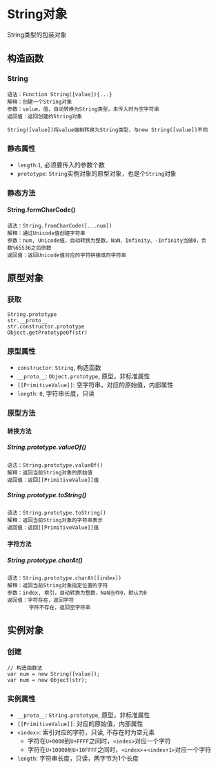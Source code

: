# String对象

String类型的包装对象

## 构造函数

### String

```
语法：Function String([value]){...}
解释：创建一个String对象
参数：value，值，自动转换为String类型，未传入时为空字符串
返回值：返回创建的String对象

String([value])将value强制转换为String类型，与new String([value])不同
```

### 静态属性

* `length`:`1`, 必须要传入的参数个数
* `prototype`: `String`实例对象的原型对象，也是个`String`对象

### 静态方法

#### String.formCharCode()

```
语法：String.fromCharCode([...num])
解释：通过Unicode值创建字符串
参数：num, Unicode值，自动转换为整数，NaN、Infinity、-Infinity当做0，负数%65536之后倒数
返回值：返回Unicode值对应的字符拼接成的字符串
```

## 原型对象

### 获取

```
String.prototype
str.__proto__
str.constructor.prototype
Object.getPrototypeOf(str)
```

### 原型属性

* `constructor`: `String`, 构造函数
* `__proto__`: `Object.prototype`, 原型，非标准属性
* `[[PrimitiveValue]]`: 空字符串，对应的原始值，内部属性
* `length`: `0`, 字符串长度，只读

### 原型方法

#### 转换方法

##### String.prototype.valueOf()

```
语法：String.prototype.valueOf()
解释：返回当前String对象的原始值
返回值：返回[[PrimitiveValue]]值
```

##### String.prototype.toString()

```
语法：String.prototype.toString()
解释：返回当前String对象的字符串表示
返回值：返回[[PrimitiveValue]]值
```

#### 字符方法

##### String.prototype.charAt()

```
语法：String.prototype.charAt([index])
解释：返回当前String对象指定位置的字符
参数：index, 索引，自动转换为整数，NaN当作0，默认为0
返回值：字符存在，返回字符
       字符不存在，返回空字符串
```

## 实例对象

### 创建

```
// 构造函数法
var num = new String([value]);
var num = new Object(str);
```

### 实例属性

* `__proto__`: `String.prototype`, 原型，非标准属性
* `[[PrimitiveValue]]`: 对应的原始值，内部属性
* `<index>`: 索引对应的字符，只读, 不存在时为空元素
  * 字符在`U+0000`到`U+FFFF`之间时，`<index>`对应一个字符
  * 字符在`U+10000到U+10FFFF`之间时，`<index>`+`<index+1>`对应一个字符
* `length`: 字符串长度，只读，两字节为1个长度